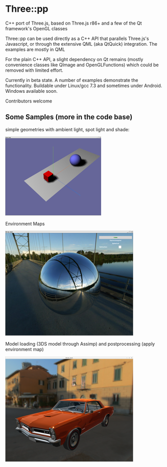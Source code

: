 # Three::pp
C++ port of Three.js, based on Three.js r86+ and a few of the Qt framework's OpenGL classes

Three::pp can be used directly as a C++ API that parallels Three.js's Javascript, or through the extensive QML (aka QtQuick) integration. The examples are mostly in QML

For the plain C++ API, a slight dependency on Qt remains (mostly convenience classes like QImage and OpenGLFunctions) which could be removed with limited effort.

Currently in beta state. A number of examples demonstrate the functionality. Buildable under Linux/gcc 7.3 and sometimes under Android. Windows available soon.

Contributors welcome

## Some Samples (more in the code base)
simple geometries with ambient light, spot light and shade:

![example 1](doc/example1.png "geometries, lights and shade") 

Environment Maps

![example 2](doc/sphere_envmap.png "environment mapping")

Model loading (3DS model through Assimp) and postprocessing (apply environment map)

![example 2](doc/pontiac_gto.png "3ds model")